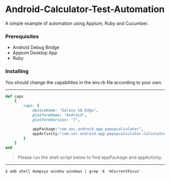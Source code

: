# Android-Calculator-Test-Automation
A simple example of automation using Appium, Ruby and Cucumber.

### Prerequisites

* Android Debug Bridge
* Appium Desktop App
* Ruby

### Installing

You should change the capabilities in the env.rb file according to your own.

---



```ruby
def caps
    {
        caps: {
            deviceName: "Galaxy S6 Edge",
            platformName: "Android",
            platformVersion: "7",

            appPackage:"com.sec.android.app.popupcalculator",
            appActivity:"com.sec.android.app.popupcalculator.Calculator"
        }
    }
end
```

> Please run the shell script below to find appPackage and appActivity.
---
```shell
$ adb shell dumpsys window windows | grep -E 'mCurrentFocus'


